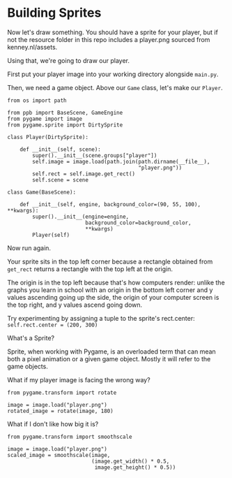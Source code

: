 # Building Sprites

Now let's draw something. You should have a sprite for your player, but
if not the resource folder in this repo includes a player.png sourced
from kenney.nl/assets.

Using that, we're going to draw our player.

First put your player image into your working directory alongside
`main.py`.

Then, we need a game object. Above our `Game` class, let's make our
`Player`.

    from os import path

    from ppb import BaseScene, GameEngine
    from pygame import image
    from pygame.sprite import DirtySprite

    class Player(DirtySprite):

        def __init__(self, scene):
            super().__init__(scene.groups["player"])
            self.image = image.load(path.join(path.dirname(__file__),
                                              "player.png"))
            self.rect = self.image.get_rect()
            self.scene = scene

    class Game(BaseScene):

        def __init__(self, engine, background_color=(90, 55, 100), **kwargs):
            super().__init__(engine=engine,
                             background_color=background_color,
                             **kwargs)
            Player(self)

Now run again.

Your sprite sits in the top left corner because a rectangle obtained
from `get_rect` returns a rectangle with the top left at the origin.

The origin is in the top left because that's how computers render:
unlike the graphs you learn in school with an origin in the bottom left
corner and y values ascending going up the side, the origin of your
computer screen is the top right, and y values ascend going down.

Try experimenting by assigning a tuple to the sprite's rect.center:
`self.rect.center = (200, 300)`

What's a Sprite?

Sprite, when working with Pygame, is an overloaded term that can mean
both a pixel animation or a given game object. Mostly it will refer to
the game objects.

What if my player image is facing the wrong way?

    from pygame.transform import rotate

    image = image.load("player.png")
    rotated_image = rotate(image, 180)

What if I don't like how big it is?

    from pygame.transform import smoothscale

    image = image.load("player.png")
    scaled_image = smoothscale(image,
                               (image.get_width() * 0.5,
                                image.get_height() * 0.5))
